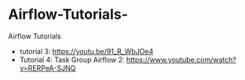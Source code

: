 # Airflow-Tutorials-
Airflow Tutorials 


* tutorial 3: https://youtu.be/91_R_WbJOe4
* Tutorial 4: Task Group Airflow 2: https://www.youtube.com/watch?v=RERPeA-SJNQ
